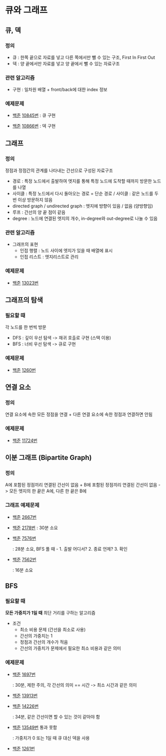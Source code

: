 # 큐와 그래프

## 큐, 덱

### 정의
- 큐 : 한쪽 끝으로 자료를 넣고 다른 쪽에서만 뺄 수 있는 구조, First In First Out
- 덱 : 양 끝에서만 자료를 넣고 양 끝에서 뺄 수 있는 자료구조 

### 관련 알고리즘
- 구현
    : 일차원 배열 + front/back에 대한 index 정보

### 예제문제
- [백준](https://www.acmicpc.net/problem/10845) [10845번](./10845.cpp) : 큐 구현

- [백준](https://www.acmicpc.net/problem/10866) [10866번](./10866.cpp) : 덱 구현

## 그래프

### 정의
정점과 정점간의 관계를 나타내는 간선으로 구성된 자료구조
- 경로 : 특정 노드에서 출발하여 엣지를 통해 특정 노드에 도착할 때까지 방문한 노드를 나열
- 사이클 : 특정 노드에서 다시 돌아오는 경로
= 단순 경로 / 사이클 : 같은 노드를 두 번 이상 방문하지 않음
- directed graph / undirected graph : 엣지에 방향이 있음 / 없음 (양방향임)
- 루프 : 간선의 양 끝 점이 같음
- degree : 노드에 연결된 엣지의 개수, in-degree와 out-degree로 나눌 수 있음 

### 관련 알고리즘
- 그래프의 표현
    - 인접 행렬 : 노드 사이에 엣지가 있을 때 배열에 표시
    - 인접 리스트 : 엣지리스트로 관리

### 예제문제
- [백준](https://www.acmicpc.net/problem/13023) [13023번](./13023.cpp)

## 그래프의 탐색

### 필요할 때
각 노드를 한 번씩 방문
- DFS : 깊이 우선 탐색 -> 재귀 호출로 구현 (스택 이용)
- BFS : 너비 우선 탐색 -> 큐로 구현

### 예제문제
- [백준](https://www.acmicpc.net/problem/1260) [1260번](./1260.cpp)

## 연결 요소

### 정의
연결 요소에 속한 모든 정점을 연결 + 다른 연결 요소에 속한 정점과 연결하면 안됨

### 예제문제
- [백준](https://www.acmicpc.net/problem/11724) [11724번](./11724.cpp)

## 이분 그래프 (Bipartite Graph)

### 정의
A에 포함된 정점끼리 연결된 간선이 없음 + B에 포함된 정점끼리 연결된 간선이 없음 -> 모든 엣지의 한 끝은 A에, 다른 한 끝은 B에

### 그래프 예제문제
- [백준](https://www.acmicpc.net/problem/2667) [2667번](./2667.cpp)

- [백준](https://www.acmicpc.net/problem/2178) [2178번](./2178.cpp) : 30분 소요

- [백준](https://www.acmicpc.net/problem/7576) [7576번](./7576.cpp)

    : 28분 소요, BFS 풀 때 - 1. 출발 어디서? 2. 종료 언제? 3. 확인

- [백준](https://www.acmicpc.net/problem/7562) [7562번](./7562.cpp)

    : 16분 소요

## BFS

### 필요할 때
**모든 가중치가 1일 때** 최단 거리를 구하는 알고리즘
- 조건
    - 최소 비용 문제 (간선을 최소로 사용)
    - 간선의 가중치는 1
    - 정점과 간선의 개수가 적음
    - 간선의 가중치가 문제에서 필요한 최소 비용과 같은 의미

### 예제문제
- [백준](https://www.acmicpc.net/problem/1697) [1697번](./1697.cpp)

    : 30분, 제한 주의, 각 간선의 의미 == 시간 -> 최소 시간과 같은 의미

- [백준](https://www.acmicpc.net/problem/13913) [13913번](./13913.cpp)

- [백준](https://www.acmicpc.net/problem/14226) [14226번](./14226.cpp)

    : 34분, 같은 간선이면 할 수 있는 것이 같아야 함

- [백준](https://www.acmicpc.net/problem/13549) [13549번](./13549.cpp) 통과 못함

    : 가중치가 0 또는 1일 때 큐 대신 덱을 사용

- [백준](https://www.acmicpc.net/problem/1261) [1261번](./1261.cpp)
